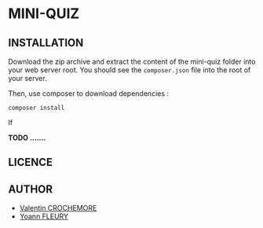 # MINI-QUIZ

## INSTALLATION

Download the zip archive and extract the content of the mini-quiz folder into your web server root.
You should see the `composer.json` file into the root of your server.

Then, use composer to download dependencies :

    composer install

If

**TODO .......**

## LICENCE

## AUTHOR

  * [Valentin CROCHEMORE](mailto:valentin.crochemore1@etu.univ-rouen.fr)
  * [Yoann FLEURY](mailto:yoann.fleury@etu.univ-rouen.fr)
